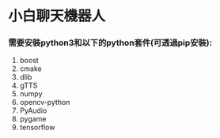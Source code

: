# 小白聊天機器人

### 需要安裝python3和以下的python套件(可透過pip安裝):
1. boost 
2. cmake 
3. dlib
4. gTTS
5. numpy
6. opencv-python
7. PyAudio
8. pygame
9. tensorflow
